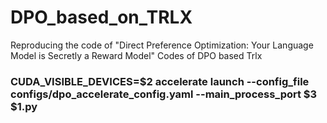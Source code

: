 # DPO_based_on_TRLX
Reproducing the code of "Direct Preference Optimization: Your Language Model is Secretly a Reward Model"
Codes of DPO based Trlx


### CUDA_VISIBLE_DEVICES=$2 accelerate launch --config_file configs/dpo_accelerate_config.yaml --main_process_port $3 $1.py

